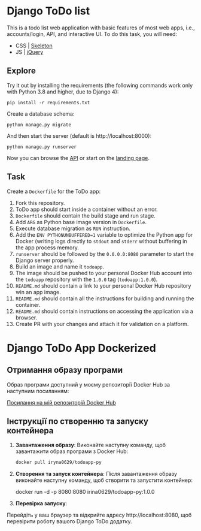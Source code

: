 # Django ToDo list

This is a todo list web application with basic features of most web apps, i.e., accounts/login, API, and interactive UI. To do this task, you will need:

- CSS | [Skeleton](http://getskeleton.com/)
- JS  | [jQuery](https://jquery.com/)

## Explore

Try it out by installing the requirements (the following commands work only with Python 3.8 and higher, due to Django 4):

```
pip install -r requirements.txt
```

Create a database schema:

```
python manage.py migrate
```

And then start the server (default is http://localhost:8000):

```
python manage.py runserver
```

Now you can browse the [API](http://localhost:8000/api/) or start on the [landing page](http://localhost:8000/).

## Task

Create a `Dockerfile` for the ToDo app:

1. Fork this repository.
1. ToDo app should start inside a container without an error.
1. `Dockerfile` should contain the build stage and run stage.
1. Add `ARG` as Python base image version in `Dockerfile`.
1. Execute database migration as `RUN` instruction.
1. Add the `ENV PYTHONUNBUFFERED=1` variable to optimize the Python app for Docker (writing logs directly to `stdout` and `stderr` without buffering in the app process memory.
1. `runserver` should be followed by the `0.0.0.0:8080` parameter to start the Django server properly.
1. Build an image and name it `todoapp`.
1. The image should be pushed to your personal Docker Hub account into the `todoapp` repository with the `1.0.0` tag (`todoapp:1.0.0`).
1. `README.md` should contain a link to your personal Docker Hub repository win an app image.
1. `README.md` should contain all the instructions for building and running the container.
1. `README.md` should contain instructions on accessing the application via a browser.
1. Create PR with your changes and attach it for validation on a platform.


# Django ToDo App Dockerized
## Отримання образу програми

Образ програми доступний у моєму репозиторії Docker Hub за наступним посиланням:

[Посилання на мій репозиторій Docker Hub](https://hub.docker.com/repository/docker/iryna0629/todoapp-py)

## Інструкції по створенню та запуску контейнера

1. **Завантаження образу**: Виконайте наступну команду, щоб завантажити образ програми з Docker Hub:

   ```bash
   docker pull iryna0629/todoapp-py
2. **Створення та запуск контейнера**: Після завантаження образу виконайте наступну команду, щоб створити та запустити контейнер:

    docker run -d -p 8080:8080 irina0629/todoapp-py:1.0.0

3. **Перевірка запуску**:

Перейдіть у ваш браузер та відкрийте адресу http://localhost:8080, щоб перевірити роботу вашого Django ToDo додатку.



